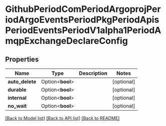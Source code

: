 # GithubPeriodComPeriodArgoprojPeriodArgoEventsPeriodPkgPeriodApisPeriodEventsPeriodV1alpha1PeriodAmqpExchangeDeclareConfig

## Properties

Name | Type | Description | Notes
------------ | ------------- | ------------- | -------------
**auto_delete** | Option<**bool**> |  | [optional]
**durable** | Option<**bool**> |  | [optional]
**internal** | Option<**bool**> |  | [optional]
**no_wait** | Option<**bool**> |  | [optional]

[[Back to Model list]](../README.md#documentation-for-models) [[Back to API list]](../README.md#documentation-for-api-endpoints) [[Back to README]](../README.md)


